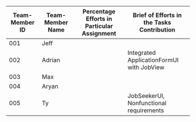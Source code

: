 
| Team-Member ID | Team-Member Name | Percentage Efforts in Particular Assignment | Brief of Efforts in the Tasks Contribution |
|----------------|------------------|---------------------------------------------|--------------------------------------------|
| 001            | Jeff             |                                             |                                            |
| 002            | Adrian           |                                             | Integrated ApplicationFormUI with JobView  |
| 003            | Max              |                                             |                                            |
| 004            | Aryan            |                                             |                                            |
| 005            | Ty               |                                             | JobSeekerUI, Nonfunctional requirements    
